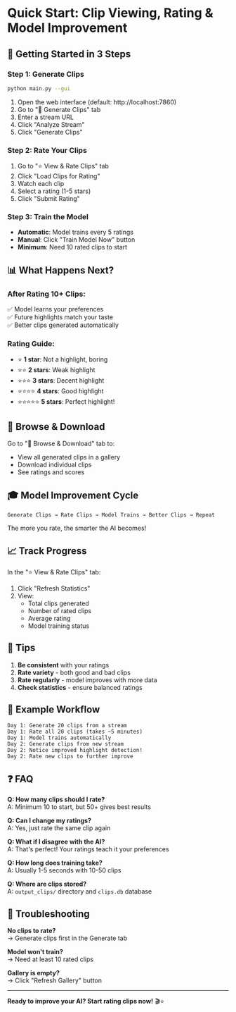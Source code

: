 # Quick Start: Clip Viewing, Rating & Model Improvement

## 🚀 Getting Started in 3 Steps

### Step 1: Generate Clips
```bash
python main.py --gui
```

1. Open the web interface (default: http://localhost:7860)
2. Go to "🎥 Generate Clips" tab
3. Enter a stream URL
4. Click "Analyze Stream"
5. Click "Generate Clips"

### Step 2: Rate Your Clips
1. Go to "⭐ View & Rate Clips" tab
2. Click "Load Clips for Rating"
3. Watch each clip
4. Select a rating (1-5 stars)
5. Click "Submit Rating"

### Step 3: Train the Model
- **Automatic**: Model trains every 5 ratings
- **Manual**: Click "Train Model Now" button
- **Minimum**: Need 10 rated clips to start

## 📊 What Happens Next?

### After Rating 10+ Clips:
✅ Model learns your preferences  
✅ Future highlights match your taste  
✅ Better clips generated automatically  

### Rating Guide:
- ⭐ **1 star**: Not a highlight, boring
- ⭐⭐ **2 stars**: Weak highlight
- ⭐⭐⭐ **3 stars**: Decent highlight
- ⭐⭐⭐⭐ **4 stars**: Good highlight
- ⭐⭐⭐⭐⭐ **5 stars**: Perfect highlight!

## 💾 Browse & Download

Go to "📂 Browse & Download" tab to:
- View all generated clips in a gallery
- Download individual clips
- See ratings and scores

## 🎓 Model Improvement Cycle

```
Generate Clips → Rate Clips → Model Trains → Better Clips → Repeat
```

The more you rate, the smarter the AI becomes!

## 📈 Track Progress

In the "⭐ View & Rate Clips" tab:
1. Click "Refresh Statistics"
2. View:
   - Total clips generated
   - Number of rated clips
   - Average rating
   - Model training status

## 🔧 Tips

1. **Be consistent** with your ratings
2. **Rate variety** - both good and bad clips
3. **Rate regularly** - model improves with more data
4. **Check statistics** - ensure balanced ratings

## 🎯 Example Workflow

```
Day 1: Generate 20 clips from a stream
Day 1: Rate all 20 clips (takes ~5 minutes)
Day 1: Model trains automatically
Day 2: Generate clips from new stream
Day 2: Notice improved highlight detection!
Day 2: Rate new clips to further improve
```

## ❓ FAQ

**Q: How many clips should I rate?**  
A: Minimum 10 to start, but 50+ gives best results

**Q: Can I change my ratings?**  
A: Yes, just rate the same clip again

**Q: What if I disagree with the AI?**  
A: That's perfect! Your ratings teach it your preferences

**Q: How long does training take?**  
A: Usually 1-5 seconds with 10-50 clips

**Q: Where are clips stored?**  
A: `output_clips/` directory and `clips.db` database

## 🚨 Troubleshooting

**No clips to rate?**  
→ Generate clips first in the Generate tab

**Model won't train?**  
→ Need at least 10 rated clips

**Gallery is empty?**  
→ Click "Refresh Gallery" button

---

**Ready to improve your AI? Start rating clips now!** 🎬⭐
